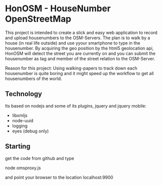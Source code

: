 # HonOSM - HouseNumber OpenStreetMap

This project is intended to create a slick and easy web application to record and upload housenumbers to the OSM-Servers.
The plan is to walk by a house (in real life outside) and use yyour smartphone to type in the housenumber. By acquiring the geo position by the 
html5 geolocation api, HonOSM will detect the street you are currently on and you can submit the housenumber as tag and member of the street relation to the OSM-Server.

Reason for this project: Using walking-papers to track down each housenumber is quite boring and it might speed up the workflow to get all housenumbers of the world.


## Technology
Its based on nodejs and some of its plugins, jquery and jquery mobile:
  * libxmljs
  * node-uuid
  * logging
  * eyes (debug only)
  
## Starting
get the code from github and type

  node omsproxy.js

and point your browser to the location localhost:9900


